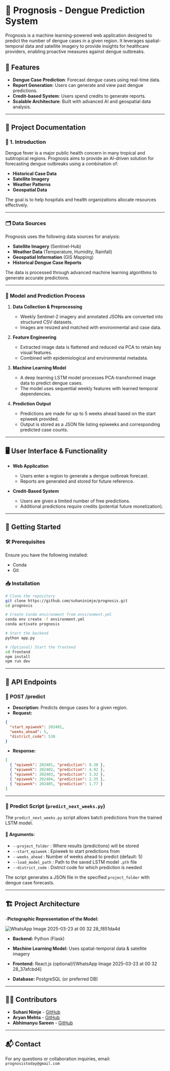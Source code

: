 # 🦟 Prognosis - Dengue Prediction System

Prognosis is a machine learning-powered web application designed to predict the number of dengue cases in a given region. It leverages spatial-temporal data and satellite imagery to provide insights for healthcare providers, enabling proactive measures against dengue outbreaks.

## 🌟 Features

- **Dengue Case Prediction**: Forecast dengue cases using real-time data.
- **Report Generation**: Users can generate and view past dengue predictions.
- **Credit-based System**: Users spend credits to generate reports.
- **Scalable Architecture**: Built with advanced AI and geospatial data analysis.

---

## 📄 Project Documentation

### 📌 1. Introduction

Dengue fever is a major public health concern in many tropical and subtropical regions. Prognosis aims to provide an AI-driven solution for forecasting dengue outbreaks using a combination of:

- **Historical Case Data**
- **Satellite Imagery**
- **Weather Patterns**
- **Geospatial Data**

The goal is to help hospitals and health organizations allocate resources effectively.

---

### 🗂️ Data Sources

Prognosis uses the following data sources for analysis:

- **Satellite Imagery** (Sentinel-Hub)
- **Weather Data** (Temperature, Humidity, Rainfall)
- **Geospatial Information** (GIS Mapping)
- **Historical Dengue Case Reports**

The data is processed through advanced machine learning algorithms to generate accurate predictions.

---

### 🤖 Model and Prediction Process

1. **Data Collection & Preprocessing**
   - Weekly Sentinel-2 imagery and annotated JSONs are converted into structured CSV datasets.
   - Images are resized and matched with environmental and case data.

2. **Feature Engineering**
   - Extracted image data is flattened and reduced via PCA to retain key visual features.
   - Combined with epidemiological and environmental metadata.

3. **Machine Learning Model**
   - A deep learning LSTM model processes PCA-transformed image data to predict dengue cases.
   - The model uses sequential weekly features with learned temporal dependencies.

4. **Prediction Output**
   - Predictions are made for up to 5 weeks ahead based on the start epiweek provided.
   - Output is stored as a JSON file listing epiweeks and corresponding predicted case counts.

---

## 🖥️ User Interface & Functionality

- **Web Application**
  - Users enter a region to generate a dengue outbreak forecast.
  - Reports are generated and stored for future reference.

- **Credit-Based System**
  - Users are given a limited number of free predictions.
  - Additional predictions require credits (potential future monetization).

---

## 🚀 Getting Started

### 🛠️ Prerequisites

Ensure you have the following installed:

- Conda
- Git

### 📥 Installation

```bash
# Clone the repository
git clone https://github.com/suhaninimje/prognosis.git
cd prognosis

# Create Conda environment from environment.yml
conda env create -f environment.yml
conda activate prognosis

# Start the backend
python app.py

# (Optional) Start the frontend
cd frontend
npm install
npm run dev
```

---

## 🔧 API Endpoints

### 📨 POST /predict

- **Description:** Predicts dengue cases for a given region.
- **Request:**
```json
{
  "start_epiweek": 202401,
  "weeks_ahead": 5,
  "district_code": 530
}
```

- **Response:**
```json
[
  { "epiweek": 202401, "prediction": 8.38 },
  { "epiweek": 202402, "prediction": 4.92 },
  { "epiweek": 202403, "prediction": 3.32 },
  { "epiweek": 202404, "prediction": 2.35 },
  { "epiweek": 202405, "prediction": 1.77 }
]
```

---

### 📜 Predict Script (`predict_next_weeks.py`)

The `predict_next_weeks.py` script allows batch predictions from the trained LSTM model.

#### 🔑 Arguments:
- `--project_folder` : Where results (predictions) will be stored
- `--start_epiweek` : Epiweek to start predictions from
- `--weeks_ahead` : Number of weeks ahead to predict (default: 5)
- `--load_model_path` : Path to the saved LSTM model `.pth` file
- `--district_code` : District code for which prediction is needed

The script generates a JSON file in the specified `project_folder` with dengue case forecasts.

---

## 🏗️ Project Architecture

-**Pictographic Representation of the Model:** 

![WhatsApp Image 2025-03-23 at 00 32 28_f851da4d](https://github.com/user-attachments/assets/f38af5c4-7f17-432a-a553-cfe9ca02338a)
- **Backend:** Python (Flask)
- **Machine Learning Model:** Uses spatial-temporal data & satellite imagery
- **Frontend:** React.js (optional)![WhatsApp Image 2025-03-23 at 00 32 28_37afcbd4]

- **Database:** PostgreSQL (or preferred DB)

---

## 👩‍💻 Contributors

- **Suhani Nimje** - [GitHub](https://github.com/suhaninimje)
- **Aryan Mehta** - [GitHub](https://github.com/abm6761)
- **Abhimanyu Sareen** - [GitHub](https://github.com/CryptoRhinoGH)

---

## 📬 Contact

For any questions or collaboration inquiries, email: `prognosistoday@gmail.com`

